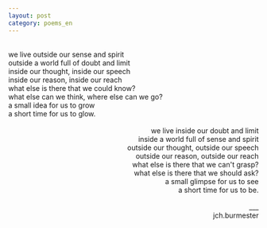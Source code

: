 ```yaml
---
layout: post
category: poems_en
---
```


<br />

<div align="left">we live outside our sense and spirit
<div align="left">outside a world full of doubt and limit
<div align="left">inside our thought, inside our speech
<div align="left">inside our reason, inside our reach
<div align="left">what else is there that we could know?
<div align="left">what else can we think, where else can we go?
<div align="left">a small idea for us to grow
<div align="left">a short time for us to glow.

<br />
<br />

<div align="right">we live inside our doubt and limit
<div align="right">inside a world full of sense and spirit
<div align="right">outside our thought, outside our speech
<div align="right">outside our reason, outside our reach
<div align="right">what else is there that we can't grasp?
<div align="right">what else is there that we should ask?
<div align="right">a small glimpse for us to see
<div align="right">a short time for us to be.

<br />
<br />
<div align="right">___
<div align="right">jch.burmester</div>
